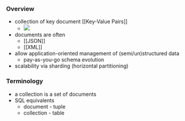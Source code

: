 ### Overview
+ collection of key document [[Key-Value Pairs]]
	+ ![](../../z_images/Pasted%20image%2020220608182801.png)
+ documents are often
	+ [[JSON]]
	+ [[XML]]
+  allow application-oriented management of (semi/un)structured data
	+ pay-as-you-go schema evolution
+ scalability via sharding (horizontal partitioning)

### Terminology
+ a collection is a set of documents
+ SQL equivalents
	+ document - tuple
	+ collection - table
